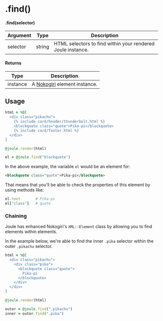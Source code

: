 # .find()

#### .find(selector)

| Argument | Type | Description |
| --- | --- | --- |
| selector | string | HTML selectors to find within your rendered Joule instance. |


#### Returns

| Type | Description |
| --- | --- |
| instance | A [Nokogiri](https://github.com/sparklemotion/nokogiri) element instance. |


## Usage

```rb
html = %Q[
  <div class="pikachu">
    {% include card/header/thunderbolt.html %}
    <blockquote class="quote">Pika-pi</blockquote>
    {% include card/footer.html %}
  </div>
]

@joule.render(html)

el = @joule.find("blockquote")
```

In the above example, the variable `el` would be an element for:

```html
<blockquote class="quote">Pika-pi</blockquote>
```

That means that you'll be able to check the properties of this element by using methods like:

```ruby
el.text       # Pika-pi
el["class"]   # quote
```

### Chaining

Joule has enhanced Nokogiri's `XML::Element` class by allowing you to find elements within elements.

In the example below, we're able to find the inner `.pika` selector within the outer `.pikachu` selector.
```rb
html = %Q[
  <div class="pikachu">
    <div class="pika">
      <blockquote class="quote">
        Pika-pi
      </blockquote>
    </div>
  </div>
]

@joule.render(html)

outer = @joule.find(".pikachu")
inner = outer.find(".pika")
```
